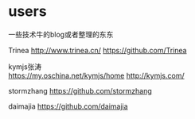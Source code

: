 # users
一些技术牛的blog或者整理的东东

Trinea
http://www.trinea.cn/
https://github.com/Trinea


kymjs张涛  
https://my.oschina.net/kymjs/home
http://kymjs.com/


stormzhang
https://github.com/stormzhang

daimajia
https://github.com/daimajia


